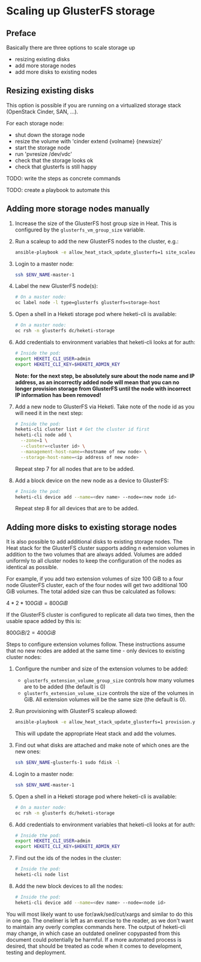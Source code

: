 # Scaling up GlusterFS storage

## Preface

Basically there are three options to scale storage up

- resizing existing disks
- add more storage nodes
- add more disks to existing nodes

## Resizing existing disks

This option is possible if you are running on a virtualized storage stack
(OpenStack Cinder, SAN, ...).

For each storage node:

- shut down the storage node
- resize the volume with 'cinder extend {volname} {newsize}'
- start the storage node
- run 'pvresize /dev/vdc'
- check that the storage looks ok
- check that glusterfs is still happy

TODO: write the steps as concrete commands

TODO: create a playbook to automate this

## Adding more storage nodes manually

1. Increase the size of the GlusterFS host group size in Heat. This is configured by the `glusterfs_vm_group_size` variable.

2. Run a scaleup to add the new GlusterFS nodes to the cluster, e.g.:

   ```bash
   ansible-playbook -e allow_heat_stack_update_glusterfs=1 site_scaleup_3.9.yml
   ```

3. Login to a master node:

   ```bash
   ssh $ENV_NAME-master-1
   ```

4. Label the new GlusterFS node(s):

   ```bash
   # On a master node:
   oc label node -l type=glusterfs glusterfs=storage-host
   ```

5. Open a shell in a Heketi storage pod where heketi-cli is available:

   ```bash
   # On a master node:
   oc rsh -n glusterfs dc/heketi-storage
   ```

6. Add credentials to environment variables that heketi-cli looks at for auth:

   ```bash
   # Inside the pod:
   export HEKETI_CLI_USER=admin
   export HEKETI_CLI_KEY=$HEKETI_ADMIN_KEY
   ```

   **Note: for the next step, be absolutely sure about the node name and IP
   address, as an incorrectly added node will mean that you can no longer provision
   storage from GlusterFS until the node with incorrect IP information has been
   removed!**

7. Add a new node to GlusterFS via Heketi. Take note of the node id as you will
   need it in the next step:

   ```bash
   # Inside the pod:
   heketi-cli cluster list # Get the cluster id first
   heketi-cli node add \
     --zone=1 \
     --cluster=<cluster id> \
     --management-host-name=<hostname of new node> \
     --storage-host-name=<ip address of new node>
   ```

   Repeat step 7 for all nodes that are to be added.

8. Add a block device on the new node as a device to GlusterFS:

   ```bash
   # Inside the pod:
   heketi-cli device add --name=<dev name> --node=<new node id>
   ```

   Repeat step 8 for all devices that are to be added.

## Adding more disks to existing storage nodes

It is also possible to add additional disks to existing storage nodes. The Heat
stack for the GlusterFS cluster supports adding *n* extension volumes in
addition to the two volumes that are always added. Volumes are added uniformly
to all cluster nodes to keep the configuration of the nodes as identical as
possible.

For example, if you add two extension volumes of size 100 GiB to a four node
GlusterFS cluster, each of the four nodes will get two additional 100 GiB
volumes. The total added size can thus be calculated as follows:

$`4 * 2 * 100 GiB = 800 GiB`$

If the GlusterFS cluster is configured to replicate all data two times, then the
usable space added by this is:

$`800 GiB / 2 = 400 GiB`$

Steps to configure extension volumes follow. These instructions assume that no
new nodes are added at the same time - only devices to existing cluster nodes:

1. Configure the number and size of the extension volumes to be added:
   - `glusterfs_extension_volume_group_size` controls how many volumes are to be
     added (the default is 0)
   - `glusterfs_extension_volume_size` controls the size of the volumes in GiB.
     All extension volumes will be the same size (the default is 0).

2. Run provisioning with GlusterFS scaleup allowed:

   ```bash
   ansible-playbook -e allow_heat_stack_update_glusterfs=1 provision.yml
   ```

   This will update the appropriate Heat stack and add the volumes.

3. Find out what disks are attached and make note of which ones are the new
   ones:

   ```bash
   ssh $ENV_NAME-glusterfs-1 sudo fdisk -l
   ```

4. Login to a master node:

   ```bash
   ssh $ENV_NAME-master-1
   ```

5. Open a shell in a Heketi storage pod where heketi-cli is available:

   ```bash
   # On a master node:
   oc rsh -n glusterfs dc/heketi-storage
   ```

6. Add credentials to environment variables that heketi-cli looks at for auth:

   ```bash
   # Inside the pod:
   export HEKETI_CLI_USER=admin
   export HEKETI_CLI_KEY=$HEKETI_ADMIN_KEY
   ```

7. Find out the ids of the nodes in the cluster:

   ```bash
   # Inside the pod:
   heketi-cli node list
   ```

8. Add the new block devices to all the nodes:

   ```bash
   # Inside the pod:
   heketi-cli device add --name=<dev name> --node=<node id>
   ```

You will most likely want to use for/awk/sed/cut/xargs and similar to do this
in one go. The oneliner is left as an exercise to the reader, as we don't want
to maintain any overly complex commands here. The output of heketi-cli may
change, in which case an outdated oneliner copypasted from this document could
potentially be harmful. If a more automated process is desired, that should be
treated as code when it comes to development, testing and deployment.

